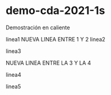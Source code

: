 # demo-cda-2021-1s
Demostración en caliente

linea1
NUEVA LINEA ENTRE 1 Y 2
linea2

linea3

NUEVA LINEA ENTRE LA 3 Y LA 4

linea4

linea5
